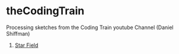 # theCodingTrain
Processing sketches from the Coding Train youtube Channel (Daniel Shiffman)
 
1. [Star Field](https://github.com/nicolasrivollet/theCodingTrain/tree/master/_projects/StarField)
